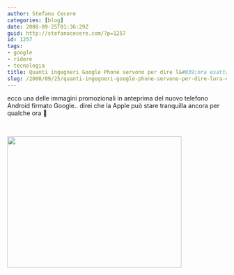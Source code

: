 ```yaml
---
author: Stefano Cecere
categories: [blog]
date: 2008-09-25T01:36:29Z
guid: http://stefanocecere.com/?p=1257
id: 1257
tags:
- google
- ridere
- tecnologia
title: Quanti ingegneri Google Phone servono per dire l&#039;ora esatta?
slug: /2008/09/25/quanti-ingegneri-google-phone-servono-per-dire-lora-esatta/
---
```


ecco una delle immagini promozionali in anteprima del nuovo telefono Android firmato Google.. direi che la Apple può stare tranquilla ancora per qualche ora 🙂

 

[<img class="aligncenter size-full wp-image-1258" title="g1_time" src="http://stefanocecere.com/wp-content/uploads/sites/3/2008/09/g1_time.jpg" alt="" width="400" height="301" srcset="http://stefanocecere.com/wp-content/uploads/sites/3/2008/09/g1_time.jpg 400w, http://stefanocecere.com/wp-content/uploads/sites/3/2008/09/g1_time-300x226.jpg 300w" sizes="(max-width: 400px) 100vw, 400px" />](http://stefanocecere.com/wp-content/uploads/sites/3/2008/09/g1_time.jpg)